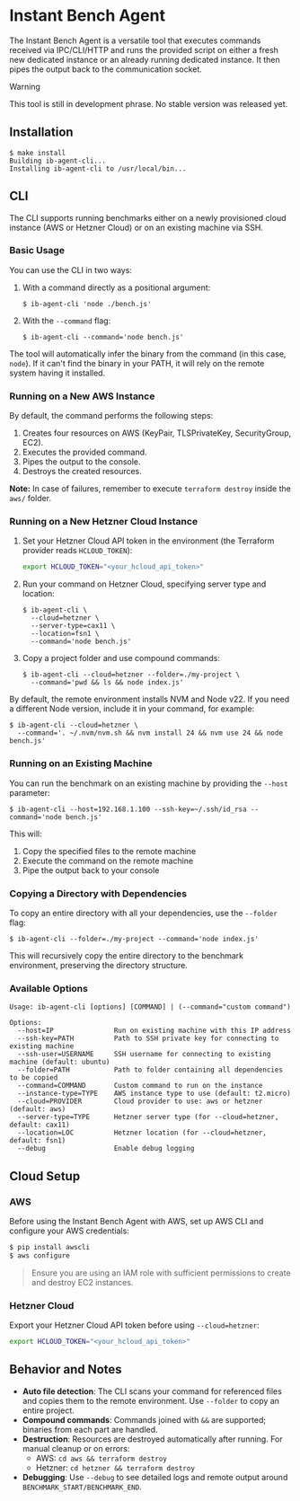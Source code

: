 # Instant Bench Agent

The Instant Bench Agent is a versatile tool that executes commands received via IPC/CLI/HTTP and runs the provided script on either a fresh new dedicated instance or an already running dedicated instance. It then pipes the output back to the communication socket.

> [!WARNING]
> This tool is still in development phrase. No stable version was released yet.

## Installation

```console
$ make install
Building ib-agent-cli...
Installing ib-agent-cli to /usr/local/bin...
```

## CLI

The CLI supports running benchmarks either on a newly provisioned cloud instance (AWS or Hetzner Cloud) or on an existing machine via SSH.

### Basic Usage

You can use the CLI in two ways:

1. With a command directly as a positional argument:
   ```console
   $ ib-agent-cli 'node ./bench.js'
   ```

2. With the `--command` flag:
   ```console
   $ ib-agent-cli --command='node bench.js'
   ```

The tool will automatically infer the binary from the command (in this case, `node`). If it can't find the binary in your PATH, it will rely on the remote system having it installed.

### Running on a New AWS Instance

By default, the command performs the following steps:

1. Creates four resources on AWS (KeyPair, TLSPrivateKey, SecurityGroup, EC2).
2. Executes the provided command.
3. Pipes the output to the console.
4. Destroys the created resources.

**Note:** In case of failures, remember to execute `terraform destroy` inside the `aws/` folder.

### Running on a New Hetzner Cloud Instance

1. Set your Hetzner Cloud API token in the environment (the Terraform provider reads `HCLOUD_TOKEN`):

   ```bash
   export HCLOUD_TOKEN="<your_hcloud_api_token>"
   ```

2. Run your command on Hetzner Cloud, specifying server type and location:

   ```console
   $ ib-agent-cli \
     --cloud=hetzner \
     --server-type=cax11 \
     --location=fsn1 \
     --command='node bench.js'
   ```

3. Copy a project folder and use compound commands:

   ```console
   $ ib-agent-cli --cloud=hetzner --folder=./my-project \
     --command='pwd && ls && node index.js'
   ```

By default, the remote environment installs NVM and Node v22. If you need a different Node version, include it in your command, for example:

```console
$ ib-agent-cli --cloud=hetzner \
  --command='. ~/.nvm/nvm.sh && nvm install 24 && nvm use 24 && node bench.js'
```

### Running on an Existing Machine

You can run the benchmark on an existing machine by providing the `--host` parameter:

```console
$ ib-agent-cli --host=192.168.1.100 --ssh-key=~/.ssh/id_rsa --command='node bench.js'
```

This will:
1. Copy the specified files to the remote machine
2. Execute the command on the remote machine
3. Pipe the output back to your console

### Copying a Directory with Dependencies

To copy an entire directory with all your dependencies, use the `--folder` flag:

```console
$ ib-agent-cli --folder=./my-project --command='node index.js'
```

This will recursively copy the entire directory to the benchmark environment, preserving the directory structure.

### Available Options

```
Usage: ib-agent-cli [options] [COMMAND] | (--command="custom command")

Options:
  --host=IP               Run on existing machine with this IP address
  --ssh-key=PATH          Path to SSH private key for connecting to existing machine
  --ssh-user=USERNAME     SSH username for connecting to existing machine (default: ubuntu)
  --folder=PATH           Path to folder containing all dependencies to be copied
  --command=COMMAND       Custom command to run on the instance
  --instance-type=TYPE    AWS instance type to use (default: t2.micro)
  --cloud=PROVIDER        Cloud provider to use: aws or hetzner (default: aws)
  --server-type=TYPE      Hetzner server type (for --cloud=hetzner, default: cax11)
  --location=LOC          Hetzner location (for --cloud=hetzner, default: fsn1)
  --debug                 Enable debug logging
```

## Cloud Setup

### AWS

Before using the Instant Bench Agent with AWS, set up AWS CLI and configure your AWS credentials:

```bash
$ pip install awscli
$ aws configure
```

> Ensure you are using an IAM role with sufficient permissions to create and destroy EC2 instances.

### Hetzner Cloud

Export your Hetzner Cloud API token before using `--cloud=hetzner`:

```bash
export HCLOUD_TOKEN="<your_hcloud_api_token>"
```

## Behavior and Notes

- **Auto file detection**: The CLI scans your command for referenced files and copies them to the remote environment. Use `--folder` to copy an entire project.
- **Compound commands**: Commands joined with `&&` are supported; binaries from each part are handled.
- **Destruction**: Resources are destroyed automatically after running. For manual cleanup or on errors:
  - AWS: `cd aws && terraform destroy`
  - Hetzner: `cd hetzner && terraform destroy`
- **Debugging**: Use `--debug` to see detailed logs and remote output around `BENCHMARK_START/BENCHMARK_END`.

